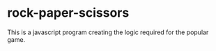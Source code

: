 # rock-paper-scissors
This is a javascript program creating the logic required for the popular game.

